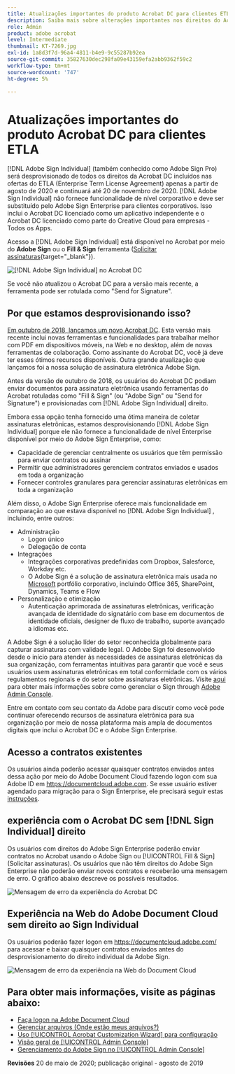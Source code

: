 ```yaml
---
title: Atualizações importantes do produto Acrobat DC para clientes ETLA
description: Saiba mais sobre alterações importantes nos direitos do Acrobat DC incluídos nas ofertas do ETLA (Enterprise Term License Agreement) de agosto de 2020 a 20 de novembro de 2020
role: Admin
product: adobe acrobat
level: Intermediate
thumbnail: KT-7269.jpg
exl-id: 1a8d3f7d-96a4-4811-b4e9-9c55287b92ea
source-git-commit: 35827630dec298fa09e43159efa2abb9362f59c2
workflow-type: tm+mt
source-wordcount: '747'
ht-degree: 5%

---
```


# Atualizações importantes do produto Acrobat DC para clientes ETLA

[!DNL Adobe Sign Individual] (também conhecido como Adobe Sign Pro) será desprovisionado de todos os direitos da Acrobat DC incluídos nas ofertas do ETLA (Enterprise Term License Agreement) apenas a partir de agosto de 2020 e continuará até 20 de novembro de 2020. [!DNL Adobe Sign Individual] não fornece funcionalidade de nível corporativo e deve ser substituído pelo Adobe Sign Enterprise para clientes corporativos. Isso inclui o Acrobat DC licenciado como um aplicativo independente e o Acrobat DC licenciado como parte do Creative Cloud para empresas - Todos os Apps.

Acesso a [!DNL Adobe Sign Individual] está disponível no Acrobat por meio do **Adobe Sign** ou o **Fill &amp; Sign** ferramenta ([Solicitar assinaturas](https://www.adobe.com/br/acrobat/online/request-signature.html){target=&quot;_blank&quot;}).

![[!DNL Adobe Sign Individual] no Acrobat DC](../assets/Deploy_SignEntitle1.png)

Se você não atualizou o Acrobat DC para a versão mais recente, a ferramenta pode ser rotulada como &quot;Send for Signature&quot;.

## Por que estamos desprovisionando isso?

[Em outubro de 2018, lançamos um novo Acrobat DC](https://news.adobe.com/news/news-details/2018/Adobe-Redefines-What-Is-Possible-With-PDF-With-All-New-Acrobat-DC). Esta versão mais recente inclui novas ferramentas e funcionalidades para trabalhar melhor com PDF em dispositivos móveis, na Web e no desktop, além de novas ferramentas de colaboração. Como assinante do Acrobat DC, você já deve ter esses ótimos recursos disponíveis. Outra grande atualização que lançamos foi a nossa solução de assinatura eletrônica Adobe Sign.

Antes da versão de outubro de 2018, os usuários do Acrobat DC podiam enviar documentos para assinatura eletrônica usando ferramentas do Acrobat rotuladas como &quot;Fill &amp; Sign&quot; (ou &quot;Adobe Sign&quot; ou &quot;Send for Signature&quot;) e provisionadas com [!DNL Adobe Sign Individual] direito.

Embora essa opção tenha fornecido uma ótima maneira de coletar assinaturas eletrônicas, estamos desprovisionando [!DNL Adobe Sign Individual] porque ele não fornece a funcionalidade de nível Enterprise disponível por meio do Adobe Sign Enterprise, como:

* Capacidade de gerenciar centralmente os usuários que têm permissão para enviar contratos ou assinar
* Permitir que administradores gerenciem contratos enviados e usados em toda a organização
* Fornecer controles granulares para gerenciar assinaturas eletrônicas em toda a organização

Além disso, o Adobe Sign Enterprise oferece mais funcionalidade em comparação ao que estava disponível no [!DNL Adobe Sign Individual] , incluindo, entre outros:

* Administração
   * Logon único
   * Delegação de conta
* Integrações
   * Integrações corporativas predefinidas com Dropbox, Salesforce, Workday etc.
   * O Adobe Sign é a solução de assinatura eletrônica mais usada no [Microsoft](https://acrobat.adobe.com/us/en/business/integrations/microsoft.html) portfólio corporativo, incluindo Office 365, SharePoint, Dynamics, Teams e Flow
* Personalização e otimização
   * Autenticação aprimorada de assinaturas eletrônicas, verificação avançada de identidade do signatário com base em documentos de identidade oficiais, designer de fluxo de trabalho, suporte avançado a idiomas etc.

A Adobe Sign é a solução líder do setor reconhecida globalmente para capturar assinaturas com validade legal. O Adobe Sign foi desenvolvido desde o início para atender às necessidades de assinaturas eletrônicas da sua organização, com ferramentas intuitivas para garantir que você e seus usuários usem assinaturas eletrônicas em total conformidade com os vários regulamentos regionais e do setor sobre assinaturas eletrônicas. Visite [aqui](https://helpx.adobe.com/br/enterprise/using/adobe-sign-for-enterprise.html) para obter mais informações sobre como gerenciar o Sign through [Adobe Admin Console](https://helpx.adobe.com/br/enterprise/using/admin-console.html).

Entre em contato com seu contato da Adobe para discutir como você pode continuar oferecendo recursos de assinatura eletrônica para sua organização por meio de nossa plataforma mais ampla de documentos digitais que inclui o Acrobat DC e o Adobe Sign Enterprise.

## Acesso a contratos existentes

Os usuários ainda poderão acessar quaisquer contratos enviados antes dessa ação por meio do Adobe Document Cloud fazendo logon com sua Adobe ID em https://documentcloud.adobe.com. Se esse usuário estiver agendado para migração para o Sign Enterprise, ele precisará seguir estas [instruções](https://helpx.adobe.com/br/sign/kb/how-to-download-signed-documents---adobe-sign.html).

## experiência com o Acrobat DC sem [!DNL Sign Individual] direito

Os usuários com direitos do Adobe Sign Enterprise poderão enviar contratos no Acrobat usando o Adobe Sign ou [!UICONTROL Fill &amp; Sign] (Solicitar assinaturas).
Os usuários que não têm direitos do Adobe Sign Enterprise não poderão enviar novos contratos e receberão uma mensagem de erro. O gráfico abaixo descreve os possíveis resultados.

![Mensagem de erro da experiência do Acrobat DC](../assets/Deploy_SignEntitle2.png)

## Experiência na Web do Adobe Document Cloud sem direito ao Sign Individual

Os usuários poderão fazer logon em https://documentcloud.adobe.com/ para acessar e baixar quaisquer contratos enviados antes do desprovisionamento do direito individual da Adobe Sign.

![Mensagem de erro da experiência na Web do Document Cloud](../assets/Deploy_SignEntitle3.png)

## Para obter mais informações, visite as páginas abaixo:

* [Faça logon na Adobe Document Cloud](https://helpx.adobe.com/document-cloud/help/sign-in.html)
* [Gerenciar arquivos (Onde estão meus arquivos?)](https://helpx.adobe.com/document-cloud/help/manage-files.html)
* [Uso [!UICONTROL Acrobat Customization Wizard] para configuração](https://www.adobe.com/devnet-docs/acrobatetk/tools/Wizard/WizardDC/index.html)
* [Visão geral de [!UICONTROL Admin Console]](https://helpx.adobe.com/enterprise/using/admin-console.html)
* [Gerenciamento do Adobe Sign no [!UICONTROL Admin Console]](https://helpx.adobe.com/enterprise/using/adobe-sign-for-enterprise.html)

**Revisões** 20 de maio de 2020; publicação original - agosto de 2019
